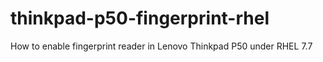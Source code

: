 # thinkpad-p50-fingerprint-rhel
How to enable fingerprint reader in Lenovo Thinkpad P50 under RHEL 7.7
